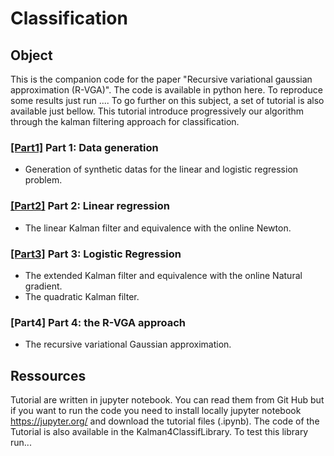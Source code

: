 # Classification

## Object

This is the companion code for the paper "Recursive variational gaussian approximation (R-VGA)". The code is available in python here. To reproduce some results just run .... To go further on this subject, a set of tutorial is also available just bellow. This tutorial introduce progressively our algorithm through the kalman filtering approach for classification. 

### [[Part1]][1] Part 1: Data generation
- Generation of synthetic datas for the linear and logistic regression problem.
        
### [[Part2]][2] Part 2: Linear regression 
- The linear Kalman filter and equivalence with the online Newton.
        
### [[Part3]][3] Part 3: Logistic Regression
- The extended Kalman filter and equivalence with the online Natural gradient.
- The quadratic Kalman filter.
        
### [Part4] Part 4: the R-VGA approach
- The recursive variational Gaussian approximation.

## Ressources

Tutorial are written in jupyter notebook. You can read them from Git Hub but if you want to run the code you need to install locally jupyter notebook https://jupyter.org/ and download the tutorial files (.ipynb). The code of the Tutorial is also  available in the Kalman4ClassifLibrary. To test this library run...

[1]: Kalman4Classification_Part1.ipynb
[2]: Kalman4Classification_Part2.ipynb
[3]: Kalman4Classification_Part3.ipynb
